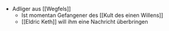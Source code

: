+ Adliger aus [[Wegfels]]
	+ Ist momentan Gefangener des [[Kult des einen Willens]]
	+ [[Eldric Keth]] will ihm eine Nachricht überbringen